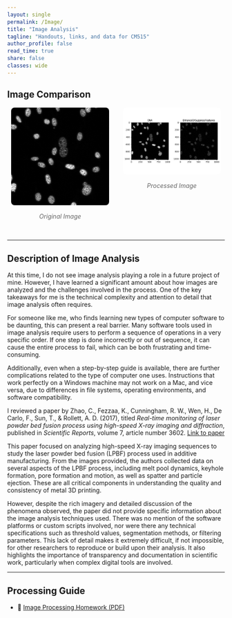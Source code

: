 ```yaml
---
layout: single
permalink: /Image/
title: "Image Analysis"
tagline: "Handouts, links, and data for CM515"
author_profile: false
read_time: true
share: false
classes: wide
---
```


## Image Comparison

<div style="display: flex; justify-content: center; gap: 2rem; flex-wrap: wrap; margin-bottom: 2rem;">

  <div style="text-align: center; max-width: 45%;">
    <img src="/assets/images/Ble_repB_0-04.czi_MAX_C2.png" alt="Original Image" style="width: 100%; border-radius: 8px;">
    <p style="font-style: italic; color: #666;">Original Image</p>
  </div>

  <div style="text-align: center; max-width: 45%;">
    <img src="/assets/images/image_1.png" alt="Processed Image" style="width: 100%; border-radius: 8px;">
    <p style="font-style: italic; color: #666;">Processed Image</p>
  </div>

</div>

---

## Description of Image Analysis

At this time, I do not see image analysis playing a role in a future project of mine. However, I have learned a significant amount about how images are analyzed and the challenges involved in the process. One of the key takeaways for me is the technical complexity and attention to detail that image analysis often requires.

For someone like me, who finds learning new types of computer software to be daunting, this can present a real barrier. Many software tools used in image analysis require users to perform a sequence of operations in a very specific order. If one step is done incorrectly or out of sequence, it can cause the entire process to fail, which can be both frustrating and time-consuming.

Additionally, even when a step-by-step guide is available, there are further complications related to the type of computer one uses. Instructions that work perfectly on a Windows machine may not work on a Mac, and vice versa, due to differences in file systems, operating environments, and software compatibility.

I reviewed a paper by Zhao, C., Fezzaa, K., Cunningham, R. W., Wen, H., De Carlo, F., Sun, T., & Rollett, A. D. (2017), titled *Real-time monitoring of laser powder bed fusion process using high-speed X-ray imaging and diffraction*, published in *Scientific Reports*, volume 7, article number 3602. [Link to paper](https://www.nature.com/articles/s41598-017-03761-2)

This paper focused on analyzing high-speed X-ray imaging sequences to study the laser powder bed fusion (LPBF) process used in additive manufacturing. From the images provided, the authors collected data on several aspects of the LPBF process, including melt pool dynamics, keyhole formation, pore formation and motion, as well as spatter and particle ejection. These are all critical components in understanding the quality and consistency of metal 3D printing.

However, despite the rich imagery and detailed discussion of the phenomena observed, the paper did not provide specific information about the image analysis techniques used. There was no mention of the software platforms or custom scripts involved, nor were there any technical specifications such as threshold values, segmentation methods, or filtering parameters. This lack of detail makes it extremely difficult, if not impossible, for other researchers to reproduce or build upon their analysis. It also highlights the importance of transparency and documentation in scientific work, particularly when complex digital tools are involved.

---

## Processing Guide

- 📄 [Image Processing Homework (PDF)](/assets/resources/Copy%20of%20CM515_ImageProcessing_RosiDanzman_MeleaBarahona_part2.pdf)

